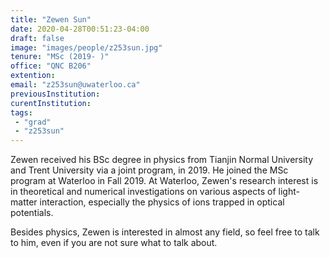 ```yaml
---
title: "Zewen Sun"
date: 2020-04-28T00:51:23-04:00
draft: false
image: "images/people/z253sun.jpg"
tenure: "MSc (2019- )"
office: "QNC B206"
extention: 
email: "z253sun@uwaterloo.ca"
previousInstitution: 
curentInstitution: 
tags:
 - "grad"
 - "z253sun"
---
```


Zewen received his BSc degree in physics from Tianjin Normal University and Trent University via a joint program, in 2019. He joined the MSc program at Waterloo in Fall 2019. At Waterloo, Zewen's research interest is in theoretical and numerical investigations on various aspects of light-matter interaction, especially the physics of ions trapped in optical potentials.

Besides physics, Zewen is interested in almost any field, so feel free to talk to him, even if you are not sure what to talk about. 